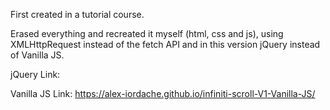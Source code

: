 First created in a tutorial course.

Erased everything and recreated it myself (html, css and js), using XMLHttpRequest instead of the fetch API and in this version jQuery instead of Vanilla JS.

jQuery Link:

Vanilla JS Link: https://alex-iordache.github.io/infiniti-scroll-V1-Vanilla-JS/
